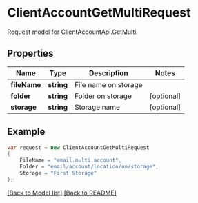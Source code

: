 
# ClientAccountGetMultiRequest

Request model for ClientAccountApi.GetMulti

## Properties

Name | Type | Description | Notes
---- | ---- | ----------- | -----
**fileName** |**string**|File name on storage |
**folder** |**string**|Folder on storage |[optional] 
**storage** |**string**|Storage name |[optional] 

## Example
```csharp
var request = new ClientAccountGetMultiRequest
{ 
    FileName = "email.multi.account",
    Folder = "email/account/location/on/storage",
    Storage = "First Storage"
};
```

[[Back to Model list]](Models.md) [[Back to README]](README.md)
